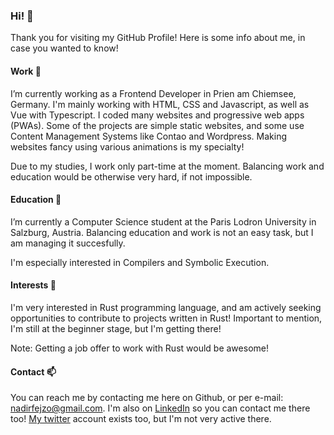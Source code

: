 ### Hi! 👋

Thank you for visiting my GitHub Profile! Here is some info about me, in case you wanted to know!

#### Work 🔭

I’m currently working as a Frontend Developer in Prien am Chiemsee, Germany. I'm mainly working with HTML, CSS and Javascript, as well as Vue with Typescript.
I coded many websites and progressive web apps (PWAs). Some of the projects are simple static websites, and some use Content Management Systems 
like Contao and Wordpress. Making websites fancy using various animations is my specialty!

Due to my studies, I work only part-time at the moment. Balancing work and education would be otherwise very hard, if not impossible. 

#### Education 🌱

I’m currently a Computer Science student at the Paris Lodron University in Salzburg, Austria. 
Balancing education and work is not an easy task, but I am managing it succesfully.

I'm especially interested in Compilers and Symbolic Execution.

#### Interests 🤔

I'm very interested in Rust programming language, and am actively seeking opportunities to contribute to projects written in Rust!
Important to mention, I'm still at the beginner stage, but I'm getting there! 

Note: Getting a job offer to work with Rust would be awesome! 

#### Contact 📫

You can reach me by contacting me here on Github, or per e-mail: [nadirfejzo@gmail.com](mailto:nadirfejzo@gmail.com). 
I'm also on [LinkedIn](https://www.linkedin.com/in/nfejzic) so you can contact me there too!
[My twitter](https://twitter.com/FejzicNadir) account exists too, but I'm not very active there.


<!--
**nfejzic/nfejzic** is a ✨ _special_ ✨ repository because its `README.md` (this file) appears on your GitHub profile.

Here are some ideas to get you started:

- 🔭 I’m currently working on ...
- 🌱 I’m currently learning ...
- 👯 I’m looking to collaborate on ...
- 🤔 I’m looking for help with ...
- 💬 Ask me about ...
- 📫 How to reach me: ...
- 😄 Pronouns: ...
- ⚡ Fun fact: ...
-->
